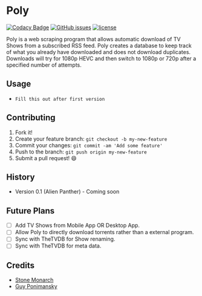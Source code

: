# Poly

[![Codacy Badge](https://api.codacy.com/project/badge/Grade/0330000d284043f19a126cada035d410)](https://www.codacy.com/app/ponimansky.guy/Poly?utm_source=github.com&amp;utm_medium=referral&amp;utm_content=Voidustries/Poly&amp;utm_campaign=Badge_Grade)
[![GitHub issues](https://img.shields.io/github/issues/voidustries/poly.svg)](https://github.com/Voidustries/Poly)
[![license](https://img.shields.io/github/license/voidustries/poly.svg)](https://github.com/Voidustries/Poly/blob/master/LICENSE)

Poly is a web scraping program that allows automatic download of TV Shows from a
subscribed RSS feed. Poly creates a database to keep track of what you already
have downloaded and does not download duplicates. Downloads will try for 1080p
HEVC and then switch to 1080p or 720p after a specified number of attempts.

## Usage

* `Fill this out after first version`

## Contributing

1. Fork it!
2. Create your feature branch: `git checkout -b my-new-feature`
3. Commit your changes: `git commit -am 'Add some feature'`
4. Push to the branch: `git push origin my-new-feature`
5. Submit a pull request! :smile:

## History

* Version 0.1 (Alien Panther) - Coming soon

## Future Plans

- [ ] Add TV Shows from Mobile App OR Desktop App.
- [ ] Allow Poly to directly download torrents rather than a external program.
- [ ] Sync with TheTVDB for Show renaming.
- [ ] Sync with TheTVDB for meta data.

## Credits

* [Stone Monarch](https://gitlab.com/StoneMonarch)
* [Guy Ponimansky](https://github.com/gponimansky)
